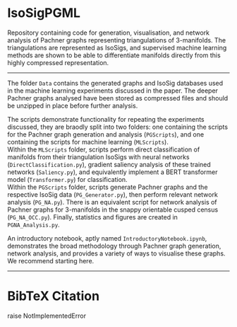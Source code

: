 # IsoSigPGML

Repository containing code for generation, visualisation, and network analysis of Pachner graphs representing triangulations of 3-manifolds. The triangulations are represented as IsoSigs, and supervised machine learning methods are shown to be able to differentiate manifolds directly from this highly compressed representation.      

------------------------------------------------------------------------
The folder `Data` contains the generated graphs and IsoSig databases used in the machine learning experiments discussed in the paper. The deeper Pachner graphs analysed have been stored as compressed files and should be unzipped in place before further analysis.    

The scripts demonstrate functionality for repeating the experiments discussed, they are braodly split into two folders: one containing the scripts for the Pachner graph generation and analysis (`PGScripts`), and one containing the scripts for machine learning (`MLScripts`).      
Within the `MLScripts` folder, scripts perform direct classification of manifolds from their triangulation IsoSigs with neural networks (`DirectClassification.py`), gradient saliency analysis of these trained networks (`Saliency.py`), and equivalently implement a BERT transformer model (`Transformer.py`) for classification.     
Within the `PGScripts` folder, scripts generate Pachner graphs and the respective IsoSig data (`PG_Generator.py`), then perform relevant network analysis (`PG_NA.py`). There is an equivalent script for network analysis of Pachner graphs for 3-manifolds in the snappy orientable cusped census (`PG_NA_OCC.py`). Finally, statistics and figures are created in `PGNA_Analysis.py`.    

An introductory notebook, aptly named `IntroductoryNotebook.ipynb`, demonstrates the broad methodology through Pachner graph generation, network analysis, and provides a variety of ways to visualise these graphs. We recommend starting here.        

------------------------------------------------------------------------
# BibTeX Citation
raise NotImplementedError
